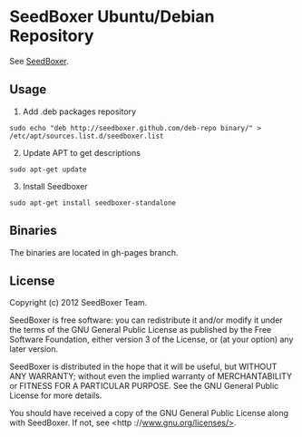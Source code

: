 SeedBoxer Ubuntu/Debian Repository
====================

See [SeedBoxer](http://seedboxer.github.com/seedboxer/).

## Usage

1. Add .deb packages repository

```shell
sudo echo "deb http://seedboxer.github.com/deb-repo binary/" > /etc/apt/sources.list.d/seedboxer.list
```

2. Update APT to get descriptions

```shell
sudo apt-get update
```

3. Install Seedboxer

```shell
sudo apt-get install seedboxer-standalone
```

## Binaries

The binaries are located in gh-pages branch.


## License

Copyright (c) 2012 SeedBoxer Team.

SeedBoxer is free software: you can redistribute it and/or modify it under the terms of the GNU General Public License as published by the Free Software Foundation, either version 3 of the License, or (at your option) any later version.

SeedBoxer is distributed in the hope that it will be useful, but WITHOUT ANY WARRANTY; without even the implied warranty of MERCHANTABILITY or FITNESS FOR A PARTICULAR PURPOSE.  See the GNU General Public License for more details.

You should have received a copy of the GNU General Public License along with SeedBoxer.  If not, see <http ://www.gnu.org/licenses/>.
